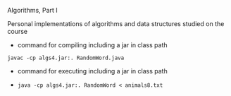 Algorithms, Part I

Personal implementations of algorithms and data structures studied on the course

- command for compiling including a jar in class path

`javac -cp algs4.jar:. RandomWord.java`

- command for executing including a jar in class path

- `java -cp algs4.jar:. RandomWord < animals8.txt`